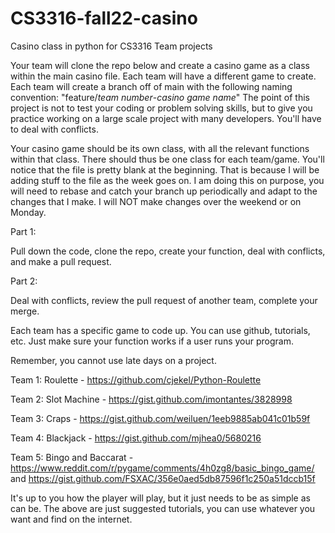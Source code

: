 # CS3316-fall22-casino
Casino class in python for CS3316 Team projects

Your team will clone the repo below and create a casino game as a class within the main casino file. Each team will have a different game to create. Each team will create a branch off of main with the following naming convention: "feature/*team number*-*casino game name*" The point of this project is not to test your coding or problem solving skills, but to give you practice working on a large scale project with many developers. You'll have to deal with conflicts.

Your casino game should be its own class, with all the relevant functions within that class. There should thus be one class for each team/game. You'll notice that the file is pretty blank at the beginning. That is because I will be adding stuff to the file as the week goes on. I am doing this on purpose, you will need to rebase and catch your branch up periodically and adapt to the changes that I make. I will NOT make changes over the weekend or on Monday.

Part 1:

Pull down the code, clone the repo, create your function, deal with conflicts, and make a pull request.

Part 2:

Deal with conflicts, review the pull request of another team, complete your merge.

Each team has a specific game to code up. You can use github, tutorials, etc. Just make sure your function works if a user runs your program.

Remember, you cannot use late days on a project.

Team 1: Roulette - https://github.com/cjekel/Python-Roulette

Team 2: Slot Machine - https://gist.github.com/imontantes/3828998

Team 3: Craps - https://gist.github.com/weiluen/1eeb9885ab041c01b59f

Team 4: Blackjack - https://gist.github.com/mjhea0/5680216

Team 5: Bingo and Baccarat - https://www.reddit.com/r/pygame/comments/4h0zg8/basic_bingo_game/ and https://gist.github.com/FSXAC/356e0aed5db87596f1c250a51dccb15f

It's up to you how the player will play, but it just needs to be as simple as can be. The above are just suggested tutorials, you can use whatever you want and find on the internet.
